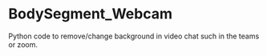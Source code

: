 # BodySegment_Webcam
Python code to remove/change background in video chat such in the teams or zoom.
